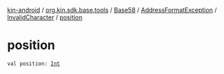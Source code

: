 [kin-android](../../../../index.md) / [org.kin.sdk.base.tools](../../../index.md) / [Base58](../../index.md) / [AddressFormatException](../index.md) / [InvalidCharacter](index.md) / [position](./position.md)

# position

`val position: `[`Int`](https://kotlinlang.org/api/latest/jvm/stdlib/kotlin/-int/index.html)